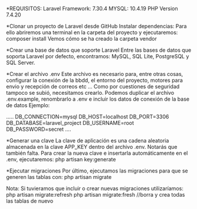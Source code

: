 *REQUISITOS:
Laravel Framework: 7.30.4
MYSQL: 10.4.19
PHP Version 7.4.20

*Clonar un proyecto de Laravel desde GitHub
Instalar dependencias:
Para ello abriremos una terminal en la carpeta del proyecto y ejecutaremos: composer install
Vemos cómo se ha creado la carpeta vendor

*Crear una base de datos que soporte Laravel
Entre las bases de datos que soporta Laravel por defecto, encontramos: MySQL, SQL Lite, PostgreSQL y SQL Server.

*Crear el archivo .env
Este archivo es necesario para, entre otras cosas, configurar la conexión de la bbdd, el entorno del proyecto, motores para envio y recepción de correos etc …
Como por cuestiones de seguridad tampoco se subió, necesitamos crearlo.
Podemos duplicar el archivo .env.example, renombrarlo a .env e incluir los datos de conexión de la base de datos
Ejemplo:

..... 
DB_CONNECTION=mysql
DB_HOST=localhost
DB_PORT=3306
DB_DATABASE=laravel_project
DB_USERNAME=root
DB_PASSWORD=secret
....

*Generar una clave
La clave de aplicación es una cadena aleatoria almacenada en la clave APP_KEY dentro del archivo .env. Notarás que también falta.
Para crear la nueva clave e insertarla automáticamente en el .env, ejecutaremos:
php artisan key:generate

*Ejecutar migraciones
Por último, ejecutamos las migraciones para que se generen las tablas con:
php artisan migrate

Nota:
Si tuvieramos que incluir o crear nuevas migraciones utilizaríamos:
php artisan migrate:refresh 
php artisan migrate:fresh  //borra y crea todas las tablas de nuevo
